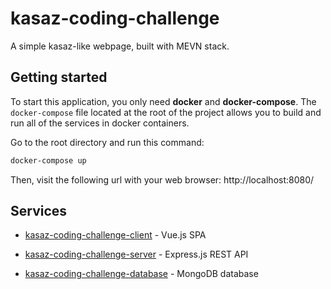 # kasaz-coding-challenge

A simple kasaz-like webpage, built with MEVN stack.

## Getting started

To start this application, you only need **docker** and **docker-compose**.
The `docker-compose` file located at the root of the project allows you to build and run all of the services in docker containers.

Go to the root directory and run this command:

```bash
docker-compose up
```

Then, visit the following url with your web browser: http://localhost:8080/

## Services

+ [kasaz-coding-challenge-client](./client/README.md) - Vue.js SPA

+ [kasaz-coding-challenge-server](./server/README.md) - Express.js REST API

+ [kasaz-coding-challenge-database](./database/) - MongoDB database
